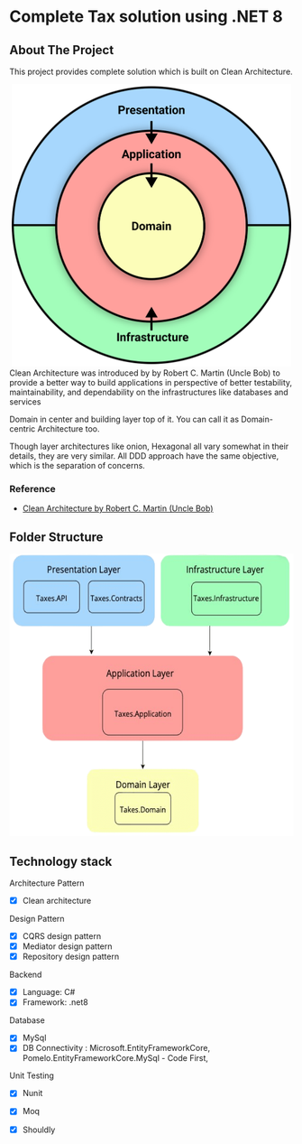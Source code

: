 # Complete Tax solution using .NET 8

## About The Project

This project provides complete solution which is built on Clean Architecture.
<div align="center">
<img src="assets/Clean%20Architecture%20Diagram.svg" height=500px >
</div>
Clean Architecture was introduced by by Robert C. Martin (Uncle Bob) to provide a better way to build applications in perspective of better testability, maintainability, and dependability on the infrastructures like databases and services

Domain in center and building layer top of it. You can call it as Domain-centric Architecture too.

Though layer architectures like onion, Hexagonal all vary somewhat in their details, they are very similar. All DDD approach have the same objective, which is the separation of concerns. 

### Reference

* [Clean Architecture by Robert C. Martin (Uncle Bob)](https://blog.cleancoder.com/uncle-bob/2012/08/13/the-clean-architecture.html)

## Folder Structure

<div align="center">
<img src="assets/Structure.png" height=500px >
</div>

## Technology stack

Architecture Pattern

- [x] Clean architecture

Design Pattern
- [x] CQRS design pattern
- [x] Mediator design pattern
- [x] Repository design pattern
 
Backend
- [x] Language: C#
- [x] Framework: .net8

Database
- [x] MySql
- [x] DB Connectivity : Microsoft.EntityFrameworkCore, Pomelo.EntityFrameworkCore.MySql - Code First, 

Unit Testing
- [x] Nunit
- [x] Moq
- [x] Shouldly



